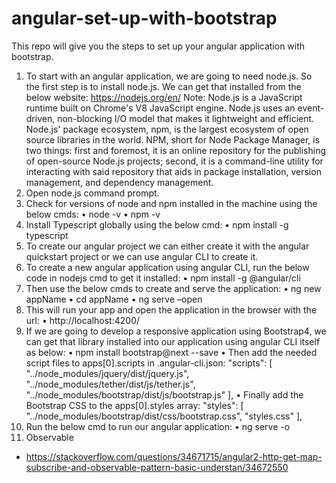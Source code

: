 # angular-set-up-with-bootstrap
This repo will give you the steps to set up your angular application with bootstrap.

1.	To start with an angular application, we are going to need node.js. So the first step is to install node.js. We can get that installed from the below website: https://nodejs.org/en/
Note: 
Node.js is a JavaScript runtime built on Chrome's V8 JavaScript engine. Node.js uses an event-driven, non-blocking I/O model that makes it lightweight and efficient. Node.js' package ecosystem, npm, is the largest ecosystem of open source libraries in the world.
NPM, short for Node Package Manager, is two things: first and foremost, it is an online repository for the publishing of open-source Node.js projects; second, it is a command-line utility for interacting with said repository that aids in package installation, version management, and dependency management.
2.	Open node.js command prompt.
3.	Check for versions of node and npm installed in the machine using the below cmds:
•	node -v
•	npm -v
4.	Install Typescript globally using the below cmd:
•	npm install -g typescript
5.	To create our angular project we can either create it with the angular quickstart project or we can use angular CLI to create it.
6.	To create a new angular application using angular CLI, run the below code in nodejs cmd to get it installed: 
•	npm install -g @angular/cli  
7.	Then use the below cmds to create and serve the application:
•	ng new appName
•	cd appName
•	ng serve –open
8.	This will run your app and open the application in the browser with the url:
•	http://localhost:4200/
9.	If we are going to develop a responsive application using Bootstrap4, we can get that library installed into our application using angular CLI itself as below:
•	npm install bootstrap@next --save
•	Then add the needed script files to apps[0].scripts in .angular-cli.json:
"scripts": [
  "../node_modules/jquery/dist/jquery.js",
  "../node_modules/tether/dist/js/tether.js",
  "../node_modules/bootstrap/dist/js/bootstrap.js"
],
•	Finally add the Bootstrap CSS to the apps[0].styles array:
"styles": [
  "../node_modules/bootstrap/dist/css/bootstrap.css",
  "styles.css"
],
10.	Run the below cmd to run our angular application: 
•	ng serve -o 
11. Observable
* https://stackoverflow.com/questions/34671715/angular2-http-get-map-subscribe-and-observable-pattern-basic-understan/34672550


